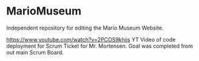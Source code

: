# MarioMuseum
Independent repository for editing the Mario Museum Website.

https://www.youtube.com/watch?v=2PCOS9khjjs YT Video of code deployment for Scrum Ticket for Mr. Mortensen. Goal was completed from out main Scrum Board.
